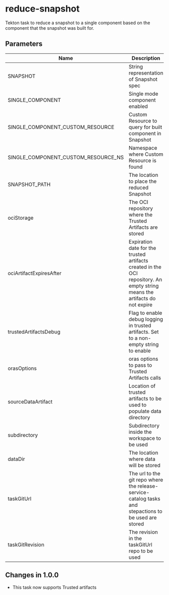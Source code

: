# reduce-snapshot

Tekton task to reduce a snapshot to a single component based on the component that the snapshot was built for.

## Parameters

| Name                                | Description                                                                                                                | Optional   | Default value                                             |
|-------------------------------------|----------------------------------------------------------------------------------------------------------------------------|------------|-----------------------------------------------------------|
| SNAPSHOT                            | String representation of Snapshot spec                                                                                     | No         | -                                                         |
| SINGLE_COMPONENT                    | Single mode component enabled                                                                                              | No         | -                                                         |
| SINGLE_COMPONENT_CUSTOM_RESOURCE    | Custom Resource to query for built component in Snapshot                                                                   | No         | -                                                         |
| SINGLE_COMPONENT_CUSTOM_RESOURCE_NS | Namespace where Custom Resource is found                                                                                   | No         | -                                                         |
| SNAPSHOT_PATH                       | The location to place the reduced Snapshot                                                                                 | No         | -                                                         |
| ociStorage                          | The OCI repository where the Trusted Artifacts are stored                                                                  | Yes        | empty                                                     |
| ociArtifactExpiresAfter             | Expiration date for the trusted artifacts created in the OCI repository. An empty string means the artifacts do not expire | Yes        | 1d                                                        |
| trustedArtifactsDebug               | Flag to enable debug logging in trusted artifacts. Set to a non-empty string to enable                                     | Yes        | ""                                                        |
| orasOptions                         | oras options to pass to Trusted Artifacts calls                                                                            | Yes        | ""                                                        | 
| sourceDataArtifact                  | Location of trusted artifacts to be used to populate data directory                                                        | Yes        | ""                                                        |
| subdirectory                        | Subdirectory inside the workspace to be used                                                                               | Yes        | ""                                                        |
| dataDir                             | The location where data will be stored                                                                                     | Yes        | $(workspaces.data.path)                                   |
| taskGitUrl                          | The url to the git repo where the release-service-catalog tasks and stepactions to be used are stored                      | Yes        | https://github.com/konflux-ci/release-service-catalog.git |
| taskGitRevision                     | The revision in the taskGitUrl repo to be used                                                                             | Yes        | production                                                |

## Changes in 1.0.0
* This task now supports Trusted artifacts

